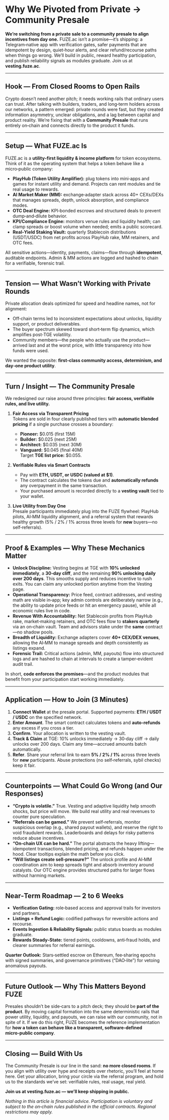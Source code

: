 # Why We Pivoted from Private → Community Presale

**We’re switching from a private sale to a community presale to align incentives from day one.** FUZE.ac isn’t a promise—it’s shipping: a Telegram‑native app with verification gates, safer payments that are idempotent by design, quiet‑hour alerts, and clear refund/recourse paths when things go wrong. We’ll build in public, reward healthy participation, and publish reliability signals as modules graduate. Join us at **vesting.fuze.ac**.

---

## Hook — From Closed Rooms to Open Rails

Crypto doesn’t need another pitch; it needs working rails that ordinary users can trust. After talking with builders, traders, and long‑term holders across our networks, a pattern emerged: private rounds were fast, but they created information asymmetry, unclear obligations, and a lag between capital and product reality. We’re fixing that with a **Community Presale** that runs entirely on‑chain and connects directly to the product it funds.

---

## Setup — What FUZE.ac Is

FUZE.ac is a **utility‑first liquidity & income platform** for token ecosystems. Think of it as the operating system that helps a token behave like a micro‑public company:
- **PlayHub (Token Utility Amplifier):** plug tokens into mini‑apps and games for instant utility and demand. Projects can rent modules and tie real usage to rewards.
- **AI Market Maker (MM):** exchange‑adapter stack across 40+ CEXs/DEXs that manages spreads, depth, unlock absorption, and compliance modes.
- **OTC Deal Engine:** KPI‑bonded escrows and structured deals to prevent dump‑and‑dilute behavior.
- **KPI/Compliance Engine:** monitors venue rules and liquidity health; can clamp spreads or boost volume when needed; emits a public scorecard.
- **Real‑Yield Staking Vault:** quarterly Stablecoin distributions (USDT/USDC) from net profits across PlayHub rake, MM retainers, and OTC fees.

All sensitive actions—identity, payments, claims—flow through **idempotent**, auditable endpoints. Admin & MM actions are logged and hashed to chain for a verifiable, forensic trail.

---

## Tension — What Wasn’t Working with Private Rounds

Private allocation deals optimized for speed and headline names, not for alignment:
- Off‑chain terms led to inconsistent expectations about unlocks, liquidity support, or product deliverables.
- The buyer spectrum skewed toward short‑term flip dynamics, which amplifies post‑TGE volatility.
- Community members—the people who actually use the product—arrived last and at the worst price, with little transparency into how funds were used.

We wanted the opposite: **first‑class community access, determinism, and day‑one product utility**.

---

## Turn / Insight — The Community Presale

We redesigned our raise around three principles: **fair access, verifiable rules, and live utility.**

1) **Fair Access via Transparent Pricing**  
   Tokens are sold in four clearly published tiers with **automatic blended pricing** if a single purchase crosses a boundary:
   - **Pioneer:** $0.015 (first 15M)
   - **Builder:** $0.025 (next 25M)
   - **Architect:** $0.035 (next 30M)
   - **Vanguard:** $0.045 (final 40M)  
   Target **TGE list price:** $0.055.

2) **Verifiable Rules via Smart Contracts**  
   - Pay with **ETH, USDT, or USDC (valued at $1)**.  
   - The contract calculates the tokens due and **automatically refunds** any overpayment in the same transaction.  
   - Your purchased amount is recorded directly to a **vesting vault** tied to your wallet.

3) **Live Utility from Day One**  
   Presale participants immediately plug into the FUZE flywheel: PlayHub pilots, AI‑MM liquidity alignment, and a referral system that rewards healthy growth (5% / 2% / 1% across three levels for **new** buyers—no self‑referrals).

---

## Proof & Examples — Why These Mechanics Matter

- **Unlock Discipline:** Vesting begins at TGE with **10% unlocked immediately**, a **30‑day cliff**, and the remaining **90% unlocking daily over 200 days**. This smooths supply and reduces incentive to rush exits. You can claim any unlocked portion anytime from the Vesting page.
- **Operational Transparency:** Price feed, contract addresses, and vesting math are visible in‑app; key admin controls are deliberately narrow (e.g., the ability to update price feeds or hit an emergency pause), while all economic rules live in code.
- **Revenue With Accountability:** Net Stablecoin profits from PlayHub rake, market‑making retainers, and OTC fees flow to **stakers quarterly** via an on‑chain vault. Team and advisors stake under the **same** contract—no shadow pools.
- **Breadth of Liquidity:** Exchange adapters cover **40+ CEX/DEX venues**, allowing the AI‑MM to manage spreads and depth consistently as listings expand.
- **Forensic Trail:** Critical actions (admin, MM, payouts) flow into structured logs and are hashed to chain at intervals to create a tamper‑evident audit trail.

In short, **code enforces the promises**—and the product modules that benefit from your participation start working immediately.

---

## Application — How to Join (3 Minutes)

1) **Connect Wallet** at the presale portal. Supported payments: **ETH / USDT / USDC** on the specified network.  
2) **Enter Amount**. The smart contract calculates tokens and **auto‑refunds** any excess if you cross a tier.  
3) **Confirm**. Your allocation is written to the vesting vault.  
4) **Track & Claim** at TGE: 10% unlocks immediately → 30‑day cliff → daily unlocks over 200 days. Claim any time—accrued amounts batch automatically.  
5) **Refer**. Share your referral link to earn **5% / 2% / 1%** across three levels for **new** participants. Abuse protections (no self‑referrals, sybil checks) keep it fair.

---

## Counterpoints — What Could Go Wrong (and Our Responses)

- **“Crypto is volatile.”** True. Vesting and adaptive liquidity help smooth shocks, but price will move. We build real utility and real revenues to counter pure speculation.
- **“Referrals can be gamed.”** We prevent self‑referrals, monitor suspicious overlap (e.g., shared payout wallets), and reserve the right to void fraudulent rewards. Leaderboards and delays for risky patterns reduce abuse incentives.
- **“On‑chain UX can be hard.”** The portal abstracts the heavy lifting—idempotent transactions, blended pricing, and refunds happen under the hood. Clear tooltips explain the math before you click.
- **“Will listings create sell‑pressure?”** The unlock profile and AI‑MM coordination aim to keep spreads tight and absorb inventory around catalysts. Our OTC engine provides structured paths for larger flows without harming markets.

---

## Near‑Term Roadmap — 2 to 6 Weeks

- **Verification Gating:** role‑based access and approval trails for investors and partners.
- **Listings + Refund Logic:** codified pathways for reversible actions and recourse.
- **Events Ingestion & Reliability Signals:** public status boards as modules graduate.
- **Rewards Steady‑State:** tiered points, cooldowns, anti‑fraud holds, and clearer summaries for referral earnings.

**Quarter Outlook:** Stars‑settled escrow on Ethereum, fee‑sharing epochs with signed summaries, and governance primitives (“DAO‑lite”) for vetoing anomalous payouts.

---

## Future Outlook — Why This Matters Beyond FUZE

Presales shouldn’t be side‑cars to a pitch deck; they should be **part of the product**. By moving capital formation into the same deterministic rails that power utility, liquidity, and payouts, we can raise with our community, not in spite of it. If we do this right, FUZE becomes the reference implementation for **how a token can behave like a transparent, software‑defined micro‑public company**.

---

## Closing — Build With Us

The Community Presale is our line in the sand: **no more closed rooms**. If you align with utility over hype and receipts over rhetoric, you’ll feel at home here. Get your allocation, bring your circle via the referral program, and hold us to the standards we’ve set: verifiable rules, real usage, real yield.

**Join us at vesting.fuze.ac — we’ll keep shipping in public.**

*Nothing in this article is financial advice. Participation is voluntary and subject to the on‑chain rules published in the official contracts. Regional restrictions may apply.*
